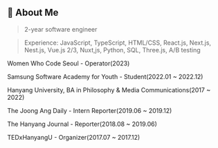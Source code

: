 ## 🤍 About Me

> 2-year software engineer

> Experience: JavaScript, TypeScript, HTML/CSS, React.js, Next.js, Nest.js, Vue.js 2/3, Nuxt,js, Python, SQL, Three.js, A/B testing

<p>Women Who Code Seoul - Operator(2023)</p>
<p>Samsung Software Academy for Youth - Student(2022.01 ~ 2022.12)</p>
<p>Hanyang University, BA in Philosophy & Media Communications(2017 ~ 2022)</p>
<p>The Joong Ang Daily - Intern Reporter(2019.06 ~ 2019.12)</p>
<p>The Hanyang Journal - Reporter(2018.08 ~ 2019.06)</p>
<p>TEDxHanyangU - Organizer(2017.07 ~ 2017.12)</p>
